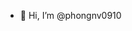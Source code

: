 - 👋 Hi, I’m @phongnv0910

<!---
phongnv0910/phongnv0910 is a ✨ special ✨ repository because its `README.md` (this file) appears on your GitHub profile.
You can click the Preview link to take a look at your changes.
--->
